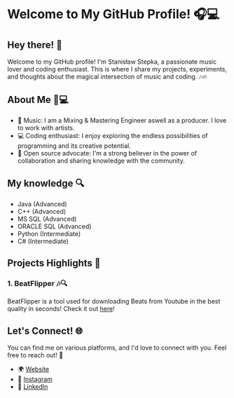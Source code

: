 # Welcome to My GitHub Profile! 🎧💻 

## Hey there! 👋

Welcome to my GitHub profile! I'm Stanisław Stepka, a passionate music lover and coding enthusiast. This is where I share my projects, experiments, and thoughts about the magical intersection of music and coding. 🎶🔥

## About Me 🎵💻

- 🎵 Music: I am a Mixing & Mastering Engineer aswell as a producer. I love to work with artists.
- 💻 Coding enthusiast: I enjoy exploring the endless possibilities of programming and its creative potential.
- 🌟 Open source advocate: I'm a strong believer in the power of collaboration and sharing knowledge with the community.


## My knowledge 🔍

- Java (Advanced)
- C++ (Advanced)
- MS SQL (Advanced)
- ORACLE SQL (Advanced)
- Python (Intermediate)
- C# (Intermediate)

## Projects Highlights 🚀

### 1. BeatFlipper 🎶🔍

BeatFlipper is a tool used for downloading Beats from Youtube in the best quality in seconds! Check it out [here](https://github.com/Stasiek-Stepka-aka-Mustang/BeatFlipper)!

## Let's Connect! 🌐

You can find me on various platforms, and I'd love to connect with you. Feel free to reach out! 🤝

- 🌍 [Website](https://przenosnestudio.pl)
- 📸 [Instagram](https://www.instagram.com/prod.mustang/)
- 💼 [LinkedIn](https://www.linkedin.com/in/stanisław-stepka/)
